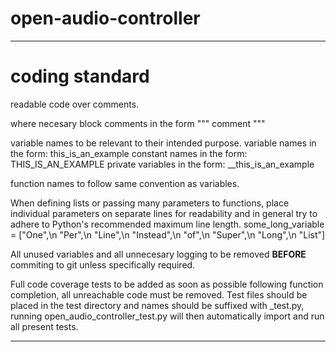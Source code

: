 # open-audio-controller

------------------------------------------------------------------------------------------------------
# coding standard

readable code over comments.

where necesary block comments in the form 
"""
    comment
"""

variable names to be relevant to their intended purpose.
variable names in the form: this_is_an_example
constant names in the form: THIS_IS_AN_EXAMPLE
private variables in the form: __this_is_an_example

function names to follow same convention as variables.

When defining lists or passing many parameters to functions,
place individual parameters on separate lines for readability and
in general try to adhere to Python's recommended maximum line length.
some_long_variable = ["One",\n
                      "Per",\n
                      "Line",\n
                      "Instead",\n
                      "of",\n
                      "Super",\n
                      "Long",\n
                      "List"]

All unused variables and all unnecesary logging to be removed **BEFORE** commiting to git unless specifically required.

Full code coverage tests to be added as soon as possible following function completion, all unreachable code must be removed.
Test files should be placed in the test directory and names should be suffixed with _test.py, running open_audio_controller_test.py will then automatically import and run all present tests.

------------------------------------------------------------------------------------------------------


